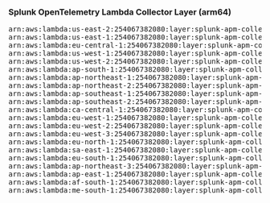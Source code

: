 <h3>Splunk OpenTelemetry Lambda Collector Layer (arm64)</h3>

<pre>
arn:aws:lambda:us-east-2:254067382080:layer:splunk-apm-collector-arm:9
arn:aws:lambda:us-east-1:254067382080:layer:splunk-apm-collector-arm:9
arn:aws:lambda:eu-central-1:254067382080:layer:splunk-apm-collector-arm:9
arn:aws:lambda:us-west-1:254067382080:layer:splunk-apm-collector-arm:9
arn:aws:lambda:us-west-2:254067382080:layer:splunk-apm-collector-arm:9
arn:aws:lambda:ap-south-1:254067382080:layer:splunk-apm-collector-arm:9
arn:aws:lambda:ap-northeast-1:254067382080:layer:splunk-apm-collector-arm:9
arn:aws:lambda:ap-northeast-2:254067382080:layer:splunk-apm-collector-arm:9
arn:aws:lambda:ap-southeast-1:254067382080:layer:splunk-apm-collector-arm:9
arn:aws:lambda:ap-southeast-2:254067382080:layer:splunk-apm-collector-arm:9
arn:aws:lambda:ca-central-1:254067382080:layer:splunk-apm-collector-arm:9
arn:aws:lambda:eu-west-1:254067382080:layer:splunk-apm-collector-arm:9
arn:aws:lambda:eu-west-2:254067382080:layer:splunk-apm-collector-arm:9
arn:aws:lambda:eu-west-3:254067382080:layer:splunk-apm-collector-arm:9
arn:aws:lambda:eu-north-1:254067382080:layer:splunk-apm-collector-arm:9
arn:aws:lambda:sa-east-1:254067382080:layer:splunk-apm-collector-arm:9
arn:aws:lambda:eu-south-1:254067382080:layer:splunk-apm-collector-arm:9
arn:aws:lambda:ap-northeast-3:254067382080:layer:splunk-apm-collector-arm:9
arn:aws:lambda:ap-east-1:254067382080:layer:splunk-apm-collector-arm:9
arn:aws:lambda:af-south-1:254067382080:layer:splunk-apm-collector-arm:9
arn:aws:lambda:me-south-1:254067382080:layer:splunk-apm-collector-arm:9
</pre>
